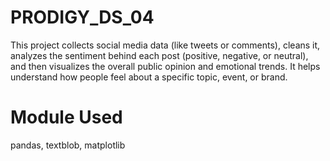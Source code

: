 # PRODIGY_DS_04
This project collects social media data (like tweets or comments), cleans it, analyzes the sentiment behind each post (positive, negative, or neutral), and then visualizes the overall public opinion and emotional trends. It helps understand how people feel about a specific topic, event, or brand.
# Module Used
pandas, textblob, matplotlib 
